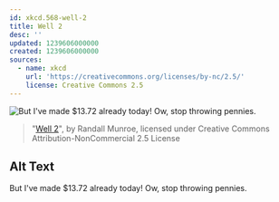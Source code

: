 ```yaml
---
id: xkcd.568-well-2
title: Well 2
desc: ''
updated: 1239606000000
created: 1239606000000
sources:
  - name: xkcd
    url: 'https://creativecommons.org/licenses/by-nc/2.5/'
    license: Creative Commons 2.5
---
```

![But I've made $13.72 already today!  Ow, stop throwing pennies.](https://imgs.xkcd.com/comics/well_2.png)
> "[Well 2](https://xkcd.com/568/)", by Randall Munroe, licensed under Creative Commons Attribution-NonCommercial 2.5 License

## Alt Text
But I've made $13.72 already today!  Ow, stop throwing pennies.
